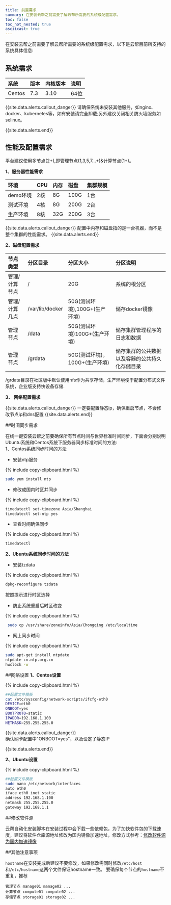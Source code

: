 ```yaml
---
title: 前置需求
summary: 在安装云帮之前需要了解云帮所需要的系统级配置需求。
toc: false
toc_not_nested: true
asciicast: true
---
```


<div id="toc"></div>

在安装云帮之前需要了解云帮所需要的系统级配置需求，以下是云帮目前所支持的系统具体信息:

## 系统需求
|系统	 |版本	 |	内核版本	|说明|
|:---|:---|:------|:---|
|Centos| 7.3	  |	3.10	|64位		|


{{site.data.alerts.callout_danger}}
请确保系统未安装其他服务，如nginx、docker、kubernetes等，如有安装请完全卸载;另外建议关闭相关防火墙服务如selinux。

<!--后面也会陆续支持Debian9/Ubuntu16.04系统。 -->
{{site.data.alerts.end}}

## 性能及配置需求
平台建议使用多节点(2+),即管理节点(1,3,5,7...+)&计算节点(1+)。

**1、服务器性能需求**

|环境|CPU|内存|磁盘|集群规模|
|:---|:---|:---|:---|:---|
|demo环境|2核|8G|100G|1台|
|测试环境|4核|8G|200G|2台|
|生产环境|8核|32G|200G|3台|
{{site.data.alerts.callout_danger}}
配置中内存和磁盘指的是一台机器，而不是整个集群的性能需求。
{{site.data.alerts.end}}

**2、磁盘配置需求**

|节点类型|分区目录|分区大小|分区说明|
|:---|:---|:---|:---|
|管理/计算节点|/|20G|系统的根分区|
|管理/计算几点|/var/lib/docker|50G(测试环境),100G+(生产环境)|储存docker镜像|
|管理节点|/data|50G(测试环境)100G+(生产环境)|储存集群管理程序的日志和数据|
|管理节点|/grdata|50G(测试环境)，100G+(生产环境)|储存集群的公共数据以及容器的公共持久化存储目录|
/grdata目录在社区版中默认使用nfs作为共享存储，生产环境便于配置分布式文件系统，企业版支持快设备存储.

**3、 网络配置需求**


{{site.data.alerts.callout_danger}}
一定要配置静态ip，确保重启节点，不会修改节点ip和dns配置
{{site.data.alerts.end}}


##时间同步需求
			
在线一键安装云帮之前要确保所有节点时间与世界标准时间同步，下面会分别说明Ubuntu系统和Centos系统下服务器同步标准时间的方法:		
1、Centos系统同步时间的方法	
- 安装ntp服务

{% include copy-clipboard.html %}	
```bash
sudo yum install ntp
```

- 修改成国内时区并同步

{% include copy-clipboard.html %}
```bash
timedatectl set-timezone Asia/Shanghai
timedatectl set-ntp yes
```
		
- 查看时间确保同步

{% include copy-clipboard.html %}
```bash
timedatectl
```

**2、Ubuntu系统同步时间的方法**

- 安装tzdata

{% include copy-clipboard.html %}
```bash
dpkg-reconfigure tzdata
```

按照提示进行时区选择

- 防止系统重启后时区改变

{% include copy-clipboard.html %}
 ```bash
  sudo cp /usr/share/zoneinfo/Asia/Chongqing /etc/localtime
  ```

- 网上同步时间

{% include copy-clipboard.html %}
  ```bash
  sudo apt-get install ntpdate
  ntpdate cn.ntp.org.cn
  hwclock -w
  ```
  
##网络设置
**1、Centos设置**


{% include copy-clipboard.html %}
 ```bash
##配置文件模板
cat /etc/sysconfig/network-scripts/ifcfg-eth0
DEVICE=eth0
ONBOOT=yes
BOOTPROTO=static
IPADDR=192.168.1.100
NETMASK=255.255.255.0
 ```
 
 {{site.data.alerts.callout_danger}}		
确认网卡配置中"ONBOOT=yes"，以及设定了静态IP

{{site.data.alerts.end}}

**2、Ubuntu设置**
			
{% include copy-clipboard.html %}
```bash
##配置文件模板
sudo nano /etc/network/interfaces
auto eth0
iface eth0 inet static
address 192.168.1.100
netmask 255.255.255.0
gateway 192.168.1.1
```

##修改软件源


云帮自动化安装脚本在安装过程中会下载一些依赖包，为了加快软件包的下载速度，建议将软件仓库源地址修改为国内镜像加速地址，修改方式参考：[修改软件源为国内加速镜像](https://t.goodrain.com/t/topic/236#theory2)
   
##其他注意事项


`hostname`在安装完成后建议不要修改，如果修改需同时修改`/etc/host`和`/etc/hostname`这两个文件保证hostname一致。
要确保每个节点的`hostname`不重复，推荐
```
管理节点 manage01 manage02 ...
计算节点 compute01 compute02 ...
存储节点 storage01 storage02 ...
```